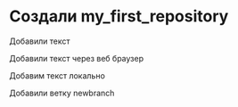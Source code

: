 # Создали my_first_repository

Добавили текст

Добавили текст через веб браузер

Добавим текст локально

Добавили ветку newbranch